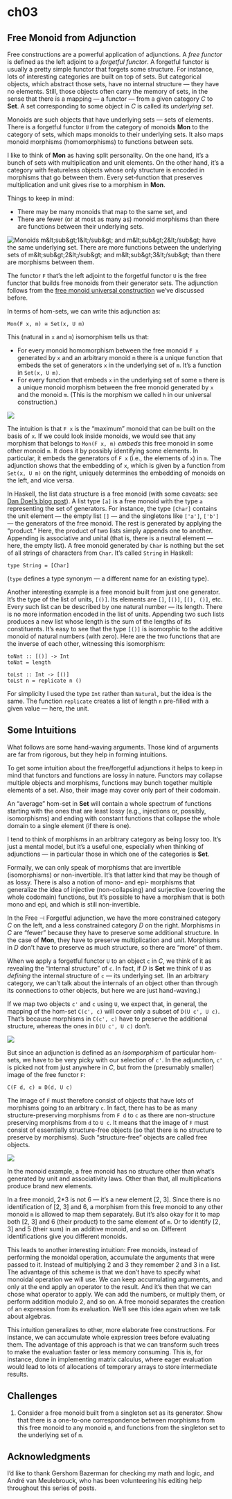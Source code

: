# ch03

## Free Monoid from Adjunction

Free constructions are a powerful application of adjunctions. A _free functor_ is defined as the left adjoint to a _forgetful functor_. A forgetful functor is usually a pretty simple functor that forgets some structure. For instance, lots of interesting categories are built on top of sets. But categorical objects, which abstract those sets, have no internal structure — they have no elements. Still, those objects often carry the memory of sets, in the sense that there is a mapping — a functor — from a given category _C_ to **Set**. A set corresponding to some object in _C_ is called its _underlying set_.

Monoids are such objects that have underlying sets — sets of elements. There is a forgetful functor `U` from the category of monoids **Mon** to the category of sets, which maps monoids to their underlying sets. It also maps monoid morphisms \(homomorphisms\) to functions between sets.

I like to think of **Mon** as having split personality. On the one hand, it’s a bunch of sets with multiplication and unit elements. On the other hand, it’s a category with featureless objects whose only structure is encoded in morphisms that go between them. Every set-function that preserves multiplication and unit gives rise to a morphism in **Mon**.

Things to keep in mind:

* There may be many monoids that map to the same set, and
* There are fewer \(or at most as many as\) monoid morphisms than there are functions between their underlying sets.

![Monoids m&amp;lt;sub&amp;gt;1&amp;lt;/sub&amp;gt; and m&amp;lt;sub&amp;gt;2&amp;lt;/sub&amp;gt; have the same underlying set. There are more functions between the underlying sets of m&amp;lt;sub&amp;gt;2&amp;lt;/sub&amp;gt; and m&amp;lt;sub&amp;gt;3&amp;lt;/sub&amp;gt; than there are morphisms between them.](https://github.com/sblack4/category-theory-for-programmers-in-scala/tree/9485f630ea1c0af12dd698031563c371123c603a/category-theory-for-programmers/part_three/images/forgetful.jpg)

The functor `F` that’s the left adjoint to the forgetful functor `U` is the free functor that builds free monoids from their generator sets. The adjunction follows from the [free monoid universal construction](ch03.md#free-monoids) we’ve discussed before.

In terms of hom-sets, we can write this adjunction as:

```text
Mon(F x, m) ≅ Set(x, U m)
```

This \(natural in `x` and `m`\) isomorphism tells us that:

* For every monoid homomorphism between the free monoid `F x` generated by `x` and an arbitrary monoid `m` there is a unique function that embeds the set of generators `x` in the underlying set of `m`. It’s a function in `Set(x, U m)`.
* For every function that embeds `x` in the underlying set of some `m` there is a unique monoid morphism between the free monoid generated by `x` and the monoid `m`. \(This is the morphism we called `h` in our universal construction.\)

![](https://github.com/sblack4/category-theory-for-programmers-in-scala/tree/9485f630ea1c0af12dd698031563c371123c603a/category-theory-for-programmers/part_three/images/freemonadjunction.jpg)

The intuition is that `F x` is the “maximum” monoid that can be built on the basis of `x`. If we could look inside monoids, we would see that any morphism that belongs to `Mon(F x, m)` _embeds_ this free monoid in some other monoid `m`. It does it by possibly identifying some elements. In particular, it embeds the generators of `F x` \(i.e., the elements of `x`\) in `m`. The adjunction shows that the embedding of `x`, which is given by a function from `Set(x, U m)` on the right, uniquely determines the embedding of monoids on the left, and vice versa.

In Haskell, the list data structure is a free monoid \(with some caveats: see [Dan Doel’s blog post](http://comonad.com/reader/2015/free-monoids-in-haskell/)\). A list type `[a]` is a free monoid with the type `a` representing the set of generators. For instance, the type `[Char]` contains the unit element — the empty list `[]` — and the singletons like `['a']`, `['b']` — the generators of the free monoid. The rest is generated by applying the “product.” Here, the product of two lists simply appends one to another. Appending is associative and unital \(that is, there is a neutral element — here, the empty list\). A free monoid generated by `Char` is nothing but the set of all strings of characters from `Char`. It’s called `String` in Haskell:

```text
type String = [Char]
```

\(`type` defines a type synonym — a different name for an existing type\).

Another interesting example is a free monoid built from just one generator. It’s the type of the list of units, `[()]`. Its elements are `[]`, `[()]`, `[(), ()]`, etc. Every such list can be described by one natural number — its length. There is no more information encoded in the list of units. Appending two such lists produces a new list whose length is the sum of the lengths of its constituents. It’s easy to see that the type `[()]` is isomorphic to the additive monoid of natural numbers \(with zero\). Here are the two functions that are the inverse of each other, witnessing this isomorphism:

```text
toNat :: [()] -> Int
toNat = length

toLst :: Int -> [()]
toLst n = replicate n ()
```

For simplicity I used the type `Int` rather than `Natural`, but the idea is the same. The function `replicate` creates a list of length `n` pre-filled with a given value — here, the unit.

## Some Intuitions

What follows are some hand-waving arguments. Those kind of arguments are far from rigorous, but they help in forming intuitions.

To get some intuition about the free/forgetful adjunctions it helps to keep in mind that functors and functions are lossy in nature. Functors may collapse multiple objects and morphisms, functions may bunch together multiple elements of a set. Also, their image may cover only part of their codomain.

An “average” hom-set in **Set** will contain a whole spectrum of functions starting with the ones that are least lossy \(e.g., injections or, possibly, isomorphisms\) and ending with constant functions that collapse the whole domain to a single element \(if there is one\).

I tend to think of morphisms in an arbitrary category as being lossy too. It’s just a mental model, but it’s a useful one, especially when thinking of adjunctions — in particular those in which one of the categories is **Set**.

Formally, we can only speak of morphisms that are invertible \(isomorphisms\) or non-invertible. It’s that latter kind that may be though of as lossy. There is also a notion of mono- and epi- morphisms that generalize the idea of injective \(non-collapsing\) and surjective \(covering the whole codomain\) functions, but it’s possible to have a morphism that is both mono and epi, and which is still non-invertible.

In the Free ⊣ Forgetful adjunction, we have the more constrained category _C_ on the left, and a less constrained category _D_ on the right. Morphisms in _C_ are “fewer” because they have to preserve some additional structure. In the case of **Mon**, they have to preserve multiplication and unit. Morphisms in _D_ don’t have to preserve as much structure, so there are “more” of them.

When we apply a forgetful functor `U` to an object `c` in _C_, we think of it as revealing the “internal structure” of `c`. In fact, if _D_ is **Set** we think of `U` as _defining_ the internal structure of `c` — its underlying set. \(In an arbitrary category, we can’t talk about the internals of an object other than through its connections to other objects, but here we are just hand-waving.\)

If we map two objects `c'` and `c` using `U`, we expect that, in general, the mapping of the hom-set `C(c', c)` will cover only a subset of `D(U c', U c)`. That’s because morphisms in `C(c', c)` have to preserve the additional structure, whereas the ones in `D(U c', U c)` don’t.

![](https://github.com/sblack4/category-theory-for-programmers-in-scala/tree/9485f630ea1c0af12dd698031563c371123c603a/category-theory-for-programmers/part_three/images/forgettingmorphisms.jpg)

But since an adjunction is defined as an _isomporphism_ of particular hom-sets, we have to be very picky with our selection of `c'`. In the adjunction, `c'` is picked not from just anywhere in _C_, but from the \(presumably smaller\) image of the free functor `F`:

```text
C(F d, c) ≅ D(d, U c)
```

The image of `F` must therefore consist of objects that have lots of morphisms going to an arbitrary `c`. In fact, there has to be as many structure-preserving morphisms from `F d` to `c` as there are non-structure preserving morphisms from `d` to `U c`. It means that the image of `F` must consist of essentially structure-free objects \(so that there is no structure to preserve by morphisms\). Such “structure-free” objects are called free objects.

![](https://github.com/sblack4/category-theory-for-programmers-in-scala/tree/9485f630ea1c0af12dd698031563c371123c603a/category-theory-for-programmers/part_three/images/freeimage.jpg)

In the monoid example, a free monoid has no structure other than what’s generated by unit and associativity laws. Other than that, all multiplications produce brand new elements.

In a free monoid, 2\*3 is not 6 — it’s a new element \[2, 3\]. Since there is no identification of \[2, 3\] and 6, a morphism from this free monoid to any other monoid `m` is allowed to map them separately. But it’s also okay for it to map both \[2, 3\] and 6 \(their product\) to the same element of `m`. Or to identify \[2, 3\] and 5 \(their sum\) in an additive monoid, and so on. Different identifications give you different monoids.

This leads to another interesting intuition: Free monoids, instead of performing the monoidal operation, accumulate the arguments that were passed to it. Instead of multiplying 2 and 3 they remember 2 and 3 in a list. The advantage of this scheme is that we don’t have to specify what monoidal operation we will use. We can keep accumulating arguments, and only at the end apply an operator to the result. And it’s then that we can chose what operator to apply. We can add the numbers, or multiply them, or perform addition modulo 2, and so on. A free monoid separates the creation of an expression from its evaluation. We’ll see this idea again when we talk about algebras.

This intuition generalizes to other, more elaborate free constructions. For instance, we can accumulate whole expression trees before evaluating them. The advantage of this approach is that we can transform such trees to make the evaluation faster or less memory consuming. This is, for instance, done in implementing matrix calculus, where eager evaluation would lead to lots of allocations of temporary arrays to store intermediate results.

## Challenges

1. Consider a free monoid built from a singleton set as its generator. Show that there is a one-to-one correspondence between morphisms from this free monoid to any monoid `m`, and functions from the singleton set to the underlying set of `m`.

## Acknowledgments

I’d like to thank Gershom Bazerman for checking my math and logic, and André van Meulebrouck, who has been volunteering his editing help throughout this series of posts.

